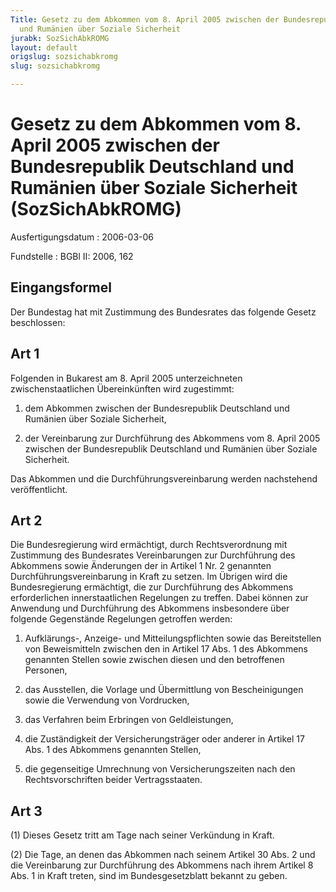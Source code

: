 ```yaml
---
Title: Gesetz zu dem Abkommen vom 8. April 2005 zwischen der Bundesrepublik  Deutschland
  und Rumänien über Soziale Sicherheit
jurabk: SozSichAbkROMG
layout: default
origslug: sozsichabkromg
slug: sozsichabkromg

---
```


# Gesetz zu dem Abkommen vom 8. April 2005 zwischen der Bundesrepublik  Deutschland und Rumänien über Soziale Sicherheit (SozSichAbkROMG)

Ausfertigungsdatum
:   2006-03-06

Fundstelle
:   BGBl II: 2006, 162



## Eingangsformel

Der Bundestag hat mit Zustimmung des Bundesrates das folgende Gesetz
beschlossen:


## Art 1

Folgenden in Bukarest am 8. April 2005 unterzeichneten
zwischenstaatlichen Übereinkünften wird zugestimmt:

1.  dem Abkommen zwischen der Bundesrepublik Deutschland und Rumänien über
    Soziale Sicherheit,


2.  der Vereinbarung zur Durchführung des Abkommens vom 8. April 2005
    zwischen der Bundesrepublik Deutschland und Rumänien über Soziale
    Sicherheit.



Das Abkommen und die Durchführungsvereinbarung werden nachstehend
veröffentlicht.


## Art 2

Die Bundesregierung wird ermächtigt, durch Rechtsverordnung mit
Zustimmung des Bundesrates Vereinbarungen zur Durchführung des
Abkommens sowie Änderungen der in Artikel 1 Nr. 2 genannten
Durchführungsvereinbarung in Kraft zu setzen. Im Übrigen wird die
Bundesregierung ermächtigt, die zur Durchführung des Abkommens
erforderlichen innerstaatlichen Regelungen zu treffen. Dabei können
zur Anwendung und Durchführung des Abkommens insbesondere über
folgende Gegenstände Regelungen getroffen werden:

1.  Aufklärungs-, Anzeige- und Mitteilungspflichten sowie das
    Bereitstellen von Beweismitteln zwischen den in Artikel 17 Abs. 1 des
    Abkommens genannten Stellen sowie zwischen diesen und den betroffenen
    Personen,


2.  das Ausstellen, die Vorlage und Übermittlung von Bescheinigungen sowie
    die Verwendung von Vordrucken,


3.  das Verfahren beim Erbringen von Geldleistungen,


4.  die Zuständigkeit der Versicherungsträger oder anderer in Artikel 17
    Abs. 1 des Abkommens genannten Stellen,


5.  die gegenseitige Umrechnung von Versicherungszeiten nach den
    Rechtsvorschriften beider Vertragsstaaten.





## Art 3

(1) Dieses Gesetz tritt am Tage nach seiner Verkündung in Kraft.

(2) Die Tage, an denen das Abkommen nach seinem Artikel 30 Abs. 2 und
die Vereinbarung zur Durchführung des Abkommens nach ihrem Artikel 8
Abs. 1 in Kraft treten, sind im Bundesgesetzblatt bekannt zu geben.

